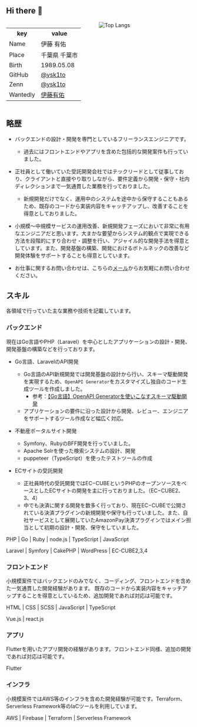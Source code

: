 ## Hi there 👋

<div class="container">
  <div class="tableContainer">
    <table>
      <tr>
          <th>key</th>
          <th>value</th>
      </tr>
      <tr>
          <td>Name</td>
          <td>伊藤 有佑</td>
      </tr>
      <tr>
          <td>Place</td>
          <td>千葉県 千葉市</td>
      </tr>
      <tr>
          <td>Birth</td>
          <td>1989.05.08</td>
      </tr>
      <tr>
          <td>GitHub</td>
          <td><a href="https://github.com/ysk1to">@ysk1to</a></td>
      </tr>
      <tr>
          <td>Zenn</td>
          <td><a href="https://zenn.dev/ysk1to">@ysk1to</a></td>
      </tr>
      <tr>
          <td>Wantedly</td>
          <td><a href="https://www.wantedly.com/id/ysk1to">伊藤有佑</a></td>
      </tr>
    </table>
  </div>
    <div class="imageContainer">
        <img alt="Top Langs" max-height="200px" src="https://github-readme-stats.vercel.app/api/top-langs/?username=ysk1to&layout=donut&theme=onedark" />
    </div>
</div>


## 略歴

* バックエンドの設計・開発を専門としているフリーランスエンジニアです。
  * 過去にはフロントエンドやアプリを含めた包括的な開発案件も行っていました。

* 正社員として働いていた受託開発会社ではテックリードとして従事しており、クライアントと直接やり取りしながら、要件定義から開発・保守・社内ディレクションまで一気通貫した業務を行っておりました。
  * 新規開発だけでなく、運用中のシステムを途中から保守することもあるため、既存のコードから実装内容をキャッチアップし、改善することを得意としておりました。

* 小規模〜中規模サービスの運用改善、新規開発フェーズにおいて非常に有用なエンジニアだと思います。大まかな要望からシステム的観点で実現できる方法を段階的にすり合わせ・調整を行い、アジャイル的な開発手法を得意としています。また、開発基盤の構築、開発におけるボトルネックの改善など開発体験をサポートすることも得意としています。

* お仕事に関するお問い合わせは、こちらの[メール](<mailto:yito@geel-web.jp>)からお気軽にお問い合わせください。

## スキル

各領域で行っていた主な業務や技術を記載しています。

### バックエンド

現在はGo言語やPHP（Laravel）を中心としたアプリケーションの設計・開発、開発基盤の構築などを行っております。

* Go言語、LaravelのAPI開発
  * Go言語のAPI新規開発では開発基盤の設計から行い、スキーマ駆動開発を実現するため、`OpenAPI Generator`をカスタマイズし独自のコード生成ツールを作成しました。
    * 参考：[【Go言語】OpenAPI Generatorを使いこなすスキーマ駆動開発](https://zenn.dev/ysk1to/books/248fad8cb34abe)
  * アプリケーションの要件に沿った設計から開発、レビュー、エンジニアをサポートするツール作成など幅広く対応。

* 不動産ポータルサイト開発
  * Symfony、RubyのBFF開発を行っていました。
  * Apache Solrを使った検索システムの設計、開発
  * puppeteer（TypeScript）を使ったテストツールの作成

* ECサイトの受託開発
  * 正社員時代の受託開発ではEC−CUBEというPHPのオープンソースをベースとしたECサイトの開発を主に行っておりました。（EC−CUBE2、3、4）
  * 中でも決済に関する開発を数多く行っており、現在EC−CUBEで公開されている決済プラグインの新規開発や保守も行っていました。また、自社サービスとして展開していたAmazonPay決済プラグインではメイン担当として初期の設計・開発、保守をしていました。

PHP | Go | Ruby | node.js | TypeScript | JavaScript

Laravel | Symfory | CakePHP | WordPress | EC-CUBE2,3,4

### フロントエンド

小規模案件ではバックエンドのみでなく、コーディング、フロントエンドを含めた一気通貫した開発経験があります。
既存のコードから実装内容をキャッチアップすることを得意としているため、追加開発であれば対応は可能です。

HTML | CSS | SCSS | JavaScript | TypeScript

Vue.js | react.js

### アプリ

Flutterを用いたアプリ開発の経験があります。フロントエンド同様、追加の開発であれば対応は可能です。

Flutter

### インフラ

小規模案件ではAWS等のインフラを含めた開発経験が可能です。Terraform、Serverless Framework等のIaCツールを利用しています。

AWS | Firebase | Terraform | Serverless Framework

<style>
.container {
    display: flex;
    flex-direction: row;
    align-items: stretch;
}

.tableContainer, .imageContainer {
    flex: 1;
}

@media (max-width: 600px) {
  .container {
    flex-direction: column;
  }
}
</style>

